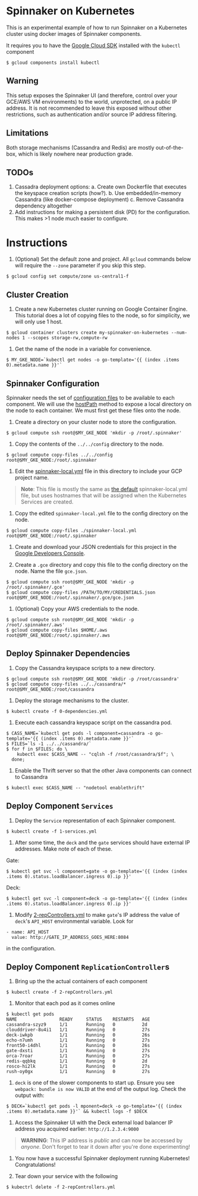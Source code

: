 # Spinnaker on Kubernetes

This is an experimental example of how to run Spinnaker on a Kubernetes cluster using docker images
of Spinnaker components.

It requires you to have the [Google Cloud SDK](https://cloud.google.com/sdk/#Quick_Start) installed with the `kubectl` component

  ```
  $ gcloud components install kubectl
  ```

## Warning
This setup exposes the Spinnaker UI (and therefore, control over your GCE/AWS VM environments) to the world, unprotected, on a public IP address. It is not recommended to leave this exposed without other restrictions, such as authentication and/or source IP address filtering.

## Limitations

Both storage mechanisms (Cassandra and Redis) are mostly out-of-the-box, which is likely nowhere
near production grade.

## TODOs

1. Cassadra deployment options:
    a. Create own Dockerfile that executes the keyspace creation scripts (how?).
    b. Use embedded/in-memory Cassandra (like docker-compose deployment)
    c. Remove Cassandra dependency altogether
1. Add instructions for making a persistent disk (PD) for the configuration. This makes >1 node much
 easier to configure.


# Instructions

1. (Optional) Set the default zone and project. All `gcloud` commands below will require the `--zone`
parameter if you skip this step.

  ```
  $ gcloud config set compute/zone us-central1-f
  ```


## Cluster Creation

1. Create a new Kubernetes cluster running on Google Container Engine. This tutorial does a lot of
copying files to the node, so for simplicity, we will only use 1 host.

  ```
  $ gcloud container clusters create my-spinnaker-on-kubernetes --num-nodes 1 --scopes storage-rw,compute-rw
  ```

1. Get the name of the node in a variable for convenience.
  ```
  $ MY_GKE_NODE=`kubectl get nodes -o go-template='{{ (index .items 0).metadata.name }}'`
  ```


## Spinnaker Configuration

Spinnaker needs the set of [configuration files](../../config) to be available to each component. We will use the [hostPath](http://kubernetes.io/v1.1/docs/user-guide/volumes.html#hostpath) method to expose a local directory on the node to each container. We must first get these files onto the node. 

1. Create a directory on your cluster node to store the configuration.

  ```
  $ gcloud compute ssh root@$MY_GKE_NODE 'mkdir -p /root/.spinnaker'
  ```

1. Copy the contents of the `../../config` directory to the node.

  ```
  $ gcloud compute copy-files ../../config root@$MY_GKE_NODE:/root/.spinnaker
  ```

1. Edit the [spinnaker-local.yml](spinnaker-local.yml) file in this directory to include your GCP project name.

  > **Note**: This file is mostly the same as [the default](../../config/default-spinnaker-local.yml)
  spinnaker-local.yml file, but uses hostnames that will be assigned when the Kubernetes Services are created.

1. Copy the edited `spinnaker-local.yml` file to the config directory on the node.

  ```
  $ gcloud compute copy-files ./spinnaker-local.yml root@$MY_GKE_NODE:/root/.spinnaker
  ```

1. Create and download your JSON credentials for this project in the [Google Developers Console](https://console.developers.google.com/).

1. Create a `.gce` directory and copy this file to the config directory on the node. Name the file `gce.json`.

  ```
  $ gcloud compute ssh root@$MY_GKE_NODE 'mkdir -p /root/.spinnaker/.gce'
  $ gcloud compute copy-files /PATH/TO/MY/CREDENTIALS.json root@$MY_GKE_NODE:/root/.spinnaker/.gce/gce.json
  ```

1. (Optional) Copy your AWS credentials to the node.

  ```
  $ gcloud compute ssh root@$MY_GKE_NODE 'mkdir -p /root/.spinnaker/.aws'
  $ gcloud compute copy-files $HOME/.aws root@$MY_GKE_NODE:/root/.spinnaker/.aws
  ```

## Deploy Spinnaker Dependencies

1. Copy the Cassandra keyspace scripts to a new directory.

  ```
  $ gcloud compute ssh root@$MY_GKE_NODE 'mkdir -p /root/cassandra'
  $ gcloud compute copy-files ../../cassandra/* root@$MY_GKE_NODE:/root/cassandra
  ```

1. Deploy the storage mechanisms to the cluster.

  ```
  $ kubectl create -f 0-dependencies.yml
  ```

1. Execute each cassandra keyspace script on the cassandra pod.

  ```
  $ CASS_NAME=`kubectl get pods -l component=cassandra -o go-template='{{ (index .items 0).metadata.name }}'`
  $ FILES=`ls -1 ../../cassandra/`
  $ for f in $FILES; do \
      kubectl exec $CASS_NAME -- "cqlsh -f /root/cassandra/$f"; \
    done;
  ```

1. Enable the Thrift server so that the other Java components can connect to Cassandra

  ```
  $ kubectl exec $CASS_NAME -- "nodetool enablethrift"
  ```

## Deploy Component `Services`

1. Deploy the `Service` representation of each Spinnaker component.

  ```
  $ kubectl create -f 1-services.yml
  ```

1. After some time, the `deck` and the `gate` services should have external IP addresses. Make note of each of these.

Gate:
  ```
  $ kubectl get svc -l component=gate -o go-template='{{ (index (index .items 0).status.loadBalancer.ingress 0).ip }}'
  ```

Deck:
  ```
  $ kubectl get svc -l component=deck -o go-template='{{ (index (index .items 0).status.loadBalancer.ingress 0).ip }}'
  ```

1. Modify [2-repControllers.yml](2-repControllers.yml) to make `gate`'s IP address the value of `deck`'s `API_HOST`
environmental variable. Look for

```
- name: API_HOST
  value: http://GATE_IP_ADDRESS_GOES_HERE:8084
```

in the configuration.

## Deploy Component `ReplicationController`s

1. Bring up the the actual containers of each component

  ```
  $ kubectl create -f 2-repControllers.yml
  ```

1. Monitor that each pod as it comes online

  ```
  $ kubectl get pods
  NAME                READY     STATUS    RESTARTS   AGE
cassandra-szyz9     1/1       Running   0          2d
clouddriver-8u4i1   1/1       Running   0          27s
deck-iwkpb          1/1       Running   0          26s
echo-n7umh          1/1       Running   0          27s
front50-i4dhl       1/1       Running   0          26s
gate-dxsti          1/1       Running   0          27s
orca-7roar          1/1       Running   0          27s
redis-qqbkq         1/1       Running   0          2d
rosco-hi2lk         1/1       Running   0          27s
rush-oy0gx          1/1       Running   0          27s
```

1. `deck` is one of the slower components to start up. Ensure you see `webpack: bundle is now VALID` at the end of the output log. Check the output with:

  ```
  $ DECK=`kubectl get pods -l mponent=deck -o go-template='{{ (index .items 0).metadata.name }}'` && kubectl logs -f $DECK
  ```

1. Access the Spinnaker UI with the Deck external load balancer IP address you acquired earlier: `http://1.2.3.4:9000`

  > **WARNING**: This IP address is _public_ and can now be accessed by _anyone_. Don't forget to tear it down after you're done experimenting!

1. You now have a successful Spinnaker deployment running Kubernetes! Congratulations!

1. Tear down your service with the following

  ```
  $ kubectrl delete -f 2-repControllers.yml
  ```
